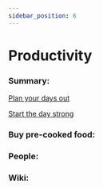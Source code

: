 ```yaml
---
sidebar_position: 6
---
```


# Productivity

### Summary: 



[Plan your days out](https://www.scoro.com/blog/studies-on-productivity/)

[Start the day strong](https://www.youtube.com/watch?v=jBwM-mCLQQo)



### Buy pre-cooked food:



### People:



### Wiki:





